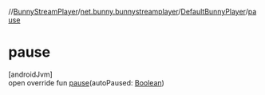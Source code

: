 //[BunnyStreamPlayer](../../../index.md)/[net.bunny.bunnystreamplayer](../index.md)/[DefaultBunnyPlayer](index.md)/[pause](pause.md)

# pause

[androidJvm]\
open override fun [pause](pause.md)(autoPaused: [Boolean](https://kotlinlang.org/api/core/kotlin-stdlib/kotlin/-boolean/index.html))